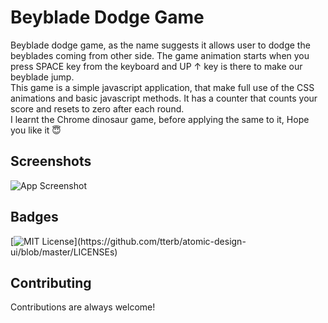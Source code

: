 
# Beyblade Dodge Game

Beyblade dodge game, as the name suggests it allows user to dodge the beyblades coming from other side. The game animation starts when you press SPACE key from the keyboard and UP ↑ key is there to make our beyblade jump.   
This game is a simple javascript application, that make full use of the CSS animations and basic javascript methods. It has a counter that counts your score and resets to zero after each round.   
I learnt the Chrome dinosaur game, before applying the same to it, Hope you like it 😇

## Screenshots

![App Screenshot](https://drive.google.com/file/d/1gZhI61SrU81odkTyr42ehX_HkYTevwLQ/view?usp=sharing)

  
## Badges


[![MIT License](https://img.shields.io/apm/l/atomic-design-ui.svg?)](https://github.com/tterb/atomic-design-ui/blob/master/LICENSEs)

## Contributing

Contributions are always welcome!


  
